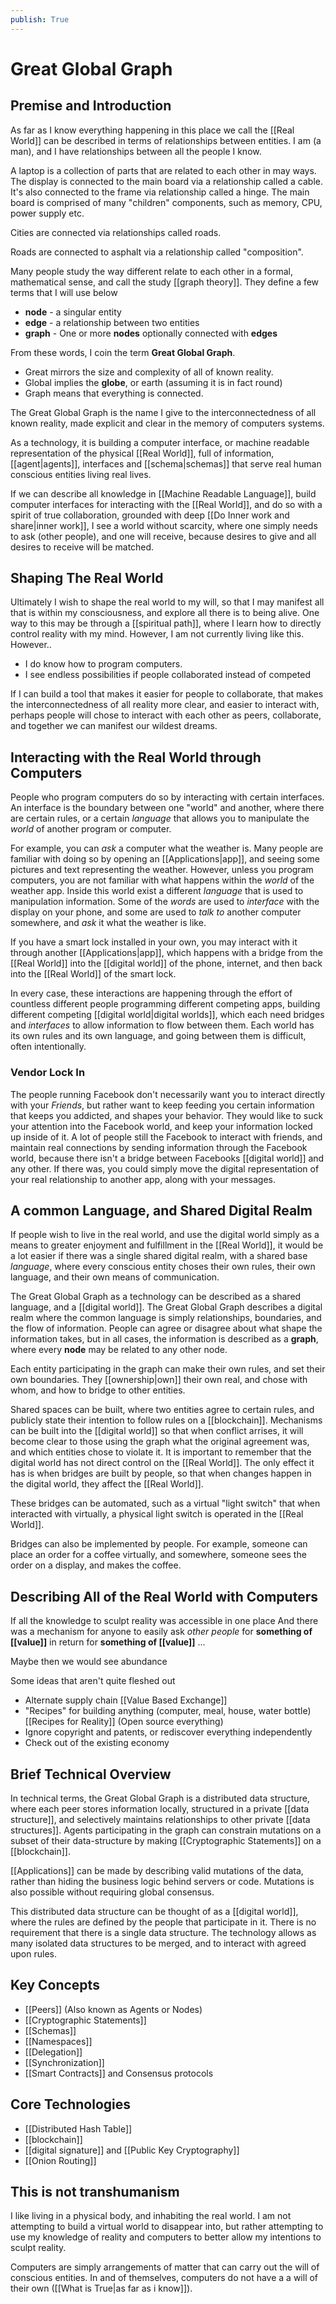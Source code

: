 ```yaml
---
publish: True
---
```


# Great Global Graph 
  
## Premise and Introduction

As far as I know everything happening in this place we call the [[Real World]] can be described in terms of relationships between entities. I am (a man), and I have relationships between all the people I know. 

A laptop is a collection of parts that are related to each other in may ways. The display is connected to the main board via a relationship called a cable. It's also connected to the frame via  relationship called a hinge. The main board is comprised of many "children" components, such as memory, CPU, power supply etc.

Cities are connected via relationships called roads.

Roads are connected to asphalt via a relationship called "composition".

Many people study the way different relate to each other in a formal, mathematical sense, and call the study [[graph theory]].  They define a few terms that I will use below

 - **node** - a singular entity
 - **edge**  - a relationship between two entities
 - **graph** - One or more **nodes** optionally connected with **edges**

From these words, I coin the term **Great Global Graph**.

 - Great mirrors the size and complexity of all of known reality.
 - Global implies the **globe**, or earth (assuming it is in fact round)
 - Graph means that everything is connected.

The Great Global Graph is the name I give to the interconnectedness of all known reality, made explicit and clear in the memory of computers systems.

As a technology, it is building a computer interface, or machine readable representation of the physical [[Real World]], full of information, [[agent|agents]], interfaces and [[schema|schemas]] that serve real human conscious entities living real lives.

If we can describe all knowledge in [[Machine Readable Language]], build computer interfaces for interacting with the [[Real World]], and do so with a spirit of true collaboration, grounded with deep [[Do Inner work and share|inner work]], I see a world without scarcity, where one simply needs to ask (other people), and one will receive, because desires to give and all desires to receive will be matched.

## Shaping The Real World
Ultimately I wish to shape the real world to my will, so that I may manifest all that is within my consciousness, and explore all there is to being alive. One way to this may be through a [[spiritual path]], where I learn how to directly control reality with my mind. However, I am not currently living like this. However..

 - I do know how to program computers.
 - I see endless possibilities if people collaborated instead of competed 

If I can build a tool that makes it easier for people to collaborate, that makes the interconnectedness of all reality more clear, and easier to interact with, perhaps people will chose to interact with each other as peers, collaborate, and together we can manifest our wildest dreams.

## Interacting with the Real World through Computers

People who program computers do so by interacting with certain interfaces. An interface is the boundary between one "world" and another, where there are certain rules, or a certain *language* that allows you to manipulate the *world* of another program or computer.

For example, you can *ask* a computer what the weather is. Many people are familiar with doing so by opening an [[Applications|app]], and seeing some pictures and text representing the weather. However, unless you program computers, you are not familiar with what happens within the *world* of the weather app. Inside this world exist a different *language* that is used to manipulation information. Some of the *words* are used to *interface* with the display on your phone, and some are used to *talk to* another computer somewhere, and *ask* it what the weather is like.

If you have a smart lock installed in your own, you may interact with it through another [[Applications|app]],  which happens with a bridge from the [[Real World]] into the [[digital world]] of the phone, internet, and then back into the [[Real World]] of the smart lock.

In every case, these interactions are happening through the effort of countless different people programming different competing apps, building different competing [[digital world|digital worlds]], which each need bridges and *interfaces* to allow information to flow between them. Each world has its own rules and its own language, and going between them is difficult, often intentionally.

### Vendor Lock In

The people running Facebook don't necessarily want you to interact directly with your *Friends*, but rather want to keep feeding you certain information that keeps you addicted, and shapes your behavior. They would like to suck your attention into the Facebook world, and keep your information locked up inside of it. A lot of people still the Facebook to interact with friends, and maintain real connections by sending information through the Facebook world, because there isn't a bridge between Facebooks [[digital world]] and any other. If there was, you could simply move the digital representation of your real relationship to another app, along with your messages.

## A common Language, and Shared Digital Realm

If people wish to live in the real world, and use the digital world simply as a means to greater enjoyment and fulfillment in the [[Real World]], it would be a lot easier if there was a single shared digital realm, with a shared base *language*, where every conscious entity choses their own rules, their own language, and their own means of communication.

The Great Global Graph as a technology can be described as a shared language, and a [[digital world]]. The Great Global Graph describes a digital realm where the common language is simply relationships, boundaries, and the flow of information. People can agree or disagree about what shape the information takes, but in all cases, the information is described as a **graph**, where every **node** may be related to any other node.

Each entity participating in the graph can make their own rules, and set their own boundaries. They [[ownership|own]] their own real, and chose with whom, and how to bridge to other entities. 

Shared spaces can be built, where two entities agree to certain rules, and publicly state their intention to follow rules on a [[blockchain]].  Mechanisms can be built into the [[digital world]] so that when conflict arrises, it will become clear to those using the graph what the original agreement was, and which entities chose to violate it. It is important to remember that the digital world has not direct control on the [[Real World]]. The only effect it has is when bridges are built by people, so that when changes happen in the digital world, they affect the [[Real World]]. 

These bridges can be automated, such as a virtual "light switch" that when interacted with virtually, a physical light switch is operated in the [[Real World]].

Bridges can also be implemented by people. For example, someone can place an order for a coffee virtually, and somewhere, someone sees the order on a display, and makes the coffee. 

## Describing All of the Real World with Computers

If all the knowledge to sculpt reality was accessible in one place
And there was a mechanism for anyone to easily ask *other people* for **something of [[value]]** in return for **something of [[value]]** ...

Maybe then we would see abundance 

Some ideas that aren't quite fleshed out
- Alternate supply chain [[Value Based Exchange]]
- "Recipes" for building anything (computer, meal, house, water bottle) [[Recipes for Reality]] (Open source everything)
- Ignore copyright and patents, or rediscover everything independently 
- Check out of the existing economy


## Brief Technical Overview

In technical terms, the Great Global Graph is a distributed data structure, where each peer stores information locally, structured in a private [[data structure]], and selectively maintains relationships to other private [[data structures]].  Agents participating in the graph can constrain mutations on a subset of their data-structure by making [[Cryptographic Statements]] on a [[blockchain]]. 

[[Applications]] can be made by describing valid mutations of the data,
rather than hiding the business logic behind servers or code.
Mutations is also possible without requiring global consensus.

This distributed data structure can be thought of as a [[digital world]], where the rules are defined by the people that participate in it. There is no requirement that there is a single data structure. The technology allows as many isolated data structures to be merged, and to interact with agreed upon rules.

## Key Concepts
- [[Peers]] (Also known as Agents or Nodes)
- [[Cryptographic Statements]]
- [[Schemas]]
- [[Namespaces]]
- [[Delegation]]
- [[Synchronization]]
- [[Smart Contracts]] and Consensus protocols



## Core Technologies
- [[Distributed Hash Table]]
- [[blockchain]]
- [[digital signature]] and [[Public Key Cryptography]]
- [[Onion Routing]]

## This is not transhumanism
I like living in a physical body, and inhabiting the real world. I am not attempting to build a virtual world to disappear into, but rather attempting to use my knowledge of reality and computers to better allow my intentions to sculpt reality.

Computers are simply arrangements of matter that can carry out the will of conscious entities. In and of themselves, computers do not have a a will of their own ([[What is True|as far as i know]]).

